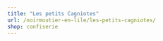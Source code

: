 ```yaml
---
title: "Les petits Cagniotes"
url: /noirmoutier-en-lile/les-petits-cagniotes/
shop: confiserie
---
```

